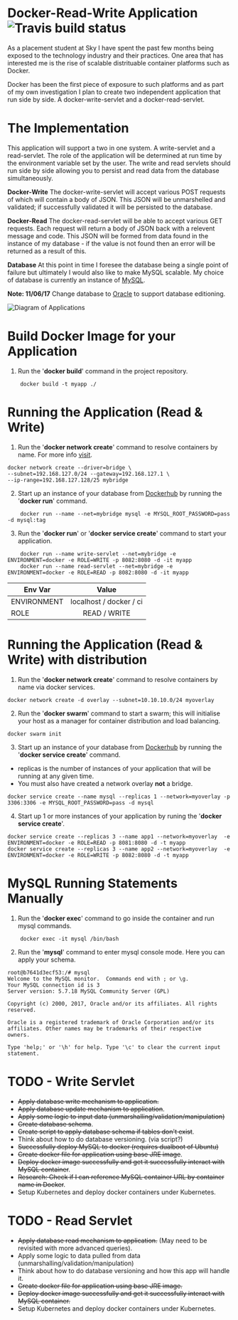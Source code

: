 # Docker-Read-Write Application ![Travis build status](https://travis-ci.org/RyanTaplin1705/docker-read-write-servlet.svg?branch=master "Build Status")

As a placement student at Sky I have spent the past few months being exposed to the technology industry and their practices. One area that has interested me is the rise of scalable distrituable container platforms such as Docker.

Docker has been the first piece of exposure to such platforms and as part of my own investigation I plan to create two independent application that run side by side. A docker-write-servlet and a docker-read-servlet.

# The Implementation
This application will support a two in one system. A write-servlet and a read-servlet. The role of the application will be determined at run time by the environment variable set by the user. The write and read servlets should run side by side allowing you to persist and read data from the database simultaneously.

**Docker-Write**
The docker-write-servlet will accept various POST requests of which will contain a body of JSON. This JSON will be unmarshelled and validated; if successfully validated it will be persisted to the database. 

**Docker-Read**
The docker-read-servlet will be able to accept various GET requests. Each request will return a body of JSON back with a relevent message and code. This JSON will be formed from data found in the instance of my database - if the value is not found then an error will be returned as a result of this.

**Database**
At this point in time I foresee the database being a single point of failure but ultimately I would also like to make MySQL scalable. My choice of database is currently an instance of [MySQL](https://www.mysql.com/).

**Note: 11/06/17**
Change database to [Oracle](https://hub.docker.com/search/?isAutomated=0&isOfficial=0&page=1&pullCount=0&q=oracle&starCount=0) to support database editioning.

![Diagram of Applications](https://image.ibb.co/ebSXtF/Write_Read_Serv.png)

# Build Docker Image for your Application
1. Run the '**docker build**' command in the project repository.
```
    docker build -t myapp ./
```

# Running the Application (Read & Write)
1. Run the '**docker network create**' command to resolve containers by name. For more info [visit](http://www.dasblinkenlichten.com/docker-networking-101-user-defined-networks/).
```
docker network create --driver=bridge \
--subnet=192.168.127.0/24 --gateway=192.168.127.1 \
--ip-range=192.168.127.128/25 mybridge
```

2. Start up an instance of your database from [Dockerhub](https://hub.docker.com/_/mysql/) by running the '**docker run**' command.
```
    docker run --name --net=mybridge mysql -e MYSQL_ROOT_PASSWORD=pass -d mysql:tag
```

3. Run the '**docker run**' or '**docker service create**' command to start your application.
```
    docker run --name write-servlet --net=mybridge -e ENVIRONMENT=docker -e ROLE=WRITE -p 8082:8080 -d -it myapp
    docker run --name read-servlet --net=mybridge -e ENVIRONMENT=docker -e ROLE=READ -p 8082:8080 -d -it myapp
```

| Env Var       | Value                    |
| ------------- |:------------------------:|
| ENVIRONMENT   | localhost / docker / ci  |
| ROLE          | READ / WRITE             |


# Running the Application (Read & Write) with distribution
1. Run the '**docker network create**' command to resolve containers by name via docker services.
```
docker network create -d overlay --subnet=10.10.10.0/24 myoverlay
```

2. Run the '**docker swarm**' command to start a swarm; this will initialise your host as a manager for container distribution and load balancing.
```
docker swarm init
```

3. Start up an instance of your database from [Dockerhub](https://hub.docker.com/_/mysql/) by running the '**docker service create**' command.
- replicas is the number of instances of your application that will be running at any given time. 
- You must also have created a network overlay **not** a bridge.

```
docker service create --name mysql --replicas 1 --network=myoverlay -p 3306:3306 -e MYSQL_ROOT_PASSWORD=pass -d mysql
```

4. Start up 1 or more instances of your application by runing the '**docker service create**'.
```
docker service create --replicas 3 --name app1 --network=myoverlay  -e ENVIRONMENT=docker -e ROLE=READ -p 8081:8080 -d -t myapp
docker service create --replicas 3 --name app2 --network=myoverlay  -e ENVIRONMENT=docker -e ROLE=WRITE -p 8082:8080 -d -t myapp
```


# MySQL Running Statements Manually
1. Run the '**docker exec**' command to go inside the container and run mysql commands.
```
    docker exec -it mysql /bin/bash
```

2. Run the '**mysql**' command to enter mysql console mode. Here you can apply your schema.
```
root@b7641d3ecf53:/# mysql
Welcome to the MySQL monitor.  Commands end with ; or \g.
Your MySQL connection id is 3
Server version: 5.7.18 MySQL Community Server (GPL)

Copyright (c) 2000, 2017, Oracle and/or its affiliates. All rights reserved.

Oracle is a registered trademark of Oracle Corporation and/or its
affiliates. Other names may be trademarks of their respective
owners.

Type 'help;' or '\h' for help. Type '\c' to clear the current input statement.
```

# TODO - Write Servlet
- ~~Apply database write mechanism to application.~~
- ~~Apply database update mechanism to application~~.
- ~~Apply some logic to input data (unmarshalling/validation/manipulation)~~
- ~~Create database schema~~.
- ~~Create script to apply database schema if tables don't exist~~.
- Think about how to do database versioning. (via script?)
- ~~Successfully deploy MySQL to docker (requires dualboot of Ubuntu)~~
- ~~Create docker file for application using base JRE image~~.
- ~~Deploy docker image successfully and get it successfully interact with MySQL container~~.
- ~~Research: Check if I can reference MySQL container URL by container name in Docker~~.
- Setup Kubernetes and deploy docker containers under Kubernetes.

# TODO - Read Servlet
- ~~Apply database read mechanism to application.~~ (May need to be revisited with more advanced queries).
- Apply some logic to data pulled from data (unmarshalling/validation/manipulation)
- Think about how to do database versioning and how this app will handle it.
- ~~Create docker file for application using base JRE image.~~
- ~~Deploy docker image successfully and get it successfully interact with MySQL container.~~
- Setup Kubernetes and deploy docker containers under Kubernetes.

